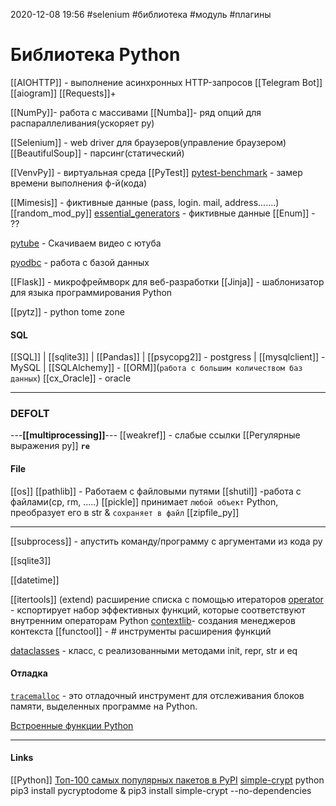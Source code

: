 2020-12-08 19:56
#selenium #библиотека #модуль #плагины 
# Библиотека Python
[[AIOHTTP]] - выполнение асинхронных HTTP-запросов
[[Telegram Bot]] [[aiogram]]
[[Requests]]+[](https://smartiqa.ru/blog/python-requests)


[[NumPy]]- работа с массивами
[[Numba]]- ряд опций для распараллеливания(ускоряет py)

[[Selenium]] - web driver для браузеров(управление браузером)
[[BeautifulSoup]] - парсинг(статический)

[[VenvPy]] - виртуальная среда
[[PyTest]]
[pytest-benchmark](https://pytest-benchmark.readthedocs.io/en/latest/usage.html) - замер времени выполнения ф-й(кода)

[[Mimesis]] - фиктивные данные (pass, login. mail, address.......)
[[random_mod_py]]
[essential_generators](https://github.com/shane-mason/essential-generators) - фиктивные данные
[[Enum]] - ?? 

[pytube](https://t.me/c/1400358557/82) - Скачиваем видео с ютуба

[pyodbc](https://dvsemenov.ru/dostup-k-bazam-dannyx-v-python-s-pomoshhyu-pyodbc/) - работа с базой данных

[[Flask]] - микрофреймворк для веб-разработки
[[Jinja]] - шаблонизатор для языка программирования Python

[[pytz]] - python tome zone

#### SQL
[[SQL]] | [[sqlite3]] | [[Pandas]] | [[psycopg2]] - postgress | 
[[mysqlclient]] - MySQL | [[SQLAlchemy]] - [[ORM]](`работа с большим количеством баз данных`)
[[cx_Oracle]] - oracle
________________________________________
### DEFOLT
---__[[multiprocessing]]__---
[[weakref]] - слабые ссылки
[[Регулярные выражения py]] __`re`__
#### File
[[os]] [](https://egorovegor.ru/python-os-module/)
[[pathlib]] [](https://t.me/c/1400358557/65)  - Работаем с файловыми путями
[[shutil]]	-работа с файлами(cp, rm, .....)
[[pickle]] принимает `любой объект` Python, преобразует его в str & `сохраняет в файл`
[[zipfile_py]]

______________________________
[[subprocess]] - апустить команду/программу с аргументами из кода py

[[sqlite3]]

[[datetime]]

[[itertools]] (extend) расширение списка с помощью итераторов
[operator](https://docs-python.ru/standart-library/modul-operator-python/) - кспортирует набор эффективных функций, которые соответствуют внутренним операторам Python
[contextlib](https://docs-python.ru/standart-library/modul-contextlib-python/)- создания менеджеров контекста
[[functool]] - # инструменты расширения функций


[dataclasses](https://t.me/c/1400358557/64) - класс, с реализованными методами init, repr, str и eq

#### Отладка
[`tracemalloc`](https://docs-python.ru/standart-library/modul-tracemalloc-python/ "Модуль tracemalloc в Python, отслеживание блоков памяти.") - это отладочный инструмент для отслеживания блоков памяти, выделенных программе на Python.

[Встроенные функции Python](https://docs-python.ru/tutorial/vstroennye-funktsii-interpretatora-python/ "Встроенные функции Python.")
____________________________
#### Links
 [[Python]] 
 [Топ-100 самых популярных пакетов в PyPI](https://pythonist.ru/top-100-samyh-populyarnyh-paketov-v-pypi/)
 [simple-crypt](https://stackoverflow.com/questions/57065396/installing-python-simple-crypt-on-windows10#62556401) python pip3 install pycryptodome & pip3 install simple-crypt --no-dependencies
